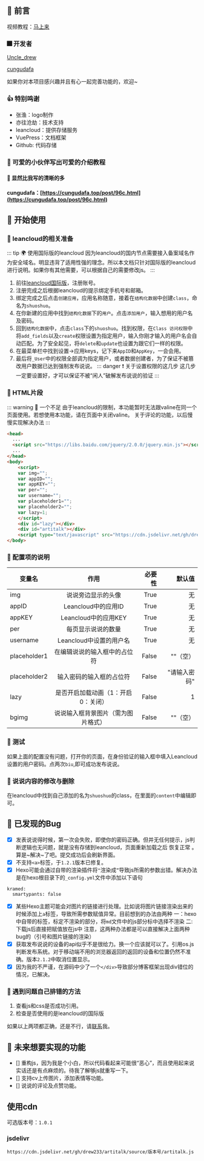 ## 👀 前言

视频教程：[马上来]()


### 🎆 开发者
[Uncle_drew](https://cndrew.cn/)

[cungudafa](https://cungudafa.top/)

如果你对本项目感兴趣并且有心一起完善功能的，欢迎~

### 👍 特别鸣谢
* 张渔：logo制作
* 亦往沧劫：技术支持
* leancloud：提供存储服务
* VuePress：文档框架
* Github: 代码存储

### 👭 可爱的小伙伴写出可爱的介绍教程
#### 🐷 显然比我写的清晰的多

<strong>cungudafa：[https://cungudafa.top/post/96c.html](https://cungudafa.top/post/96c.html)</strong>

## 🚀 开始使用

### 🌈 leancloud的相关准备

:::  tip 🌍 使用国际版的leancloud
因为leancloud的国内节点需要接入备案域名作为安全域名。明显违背了适用性强的理念。所以本文档只针对国际版的leancloud进行说明。如果你有其他需要，可以根据自己的需要修改js。
:::

1. 前往[leancloud国际版](https://leancloud.app/)，注册账号。
2. 注册完成之后根据leancloud的提示绑定手机号和邮箱。
3. 绑定完成之后点击`创建应用`，应用名称随意，接着在`结构化数据`中创建`class`，命名为`shuoshuo`。
4. 在你新建的应用中找到`结构化数据`下的`用户`。点击`添加用户`，输入想用的用户名及密码。
5. 回到`结构化数据`中，点击`class`下的`shuoshuo`。找到权限，在`Class 访问权限`中将`add_fields`以及`create`权限设置为指定用户，输入你刚才输入的用户名会自动匹配。为了安全起见，将`delete`和`update`也设置为跟它们一样的权限。
6. 在最菜单栏中找到设置->应用keys，记下来`AppID`和`AppKey`，一会会用。
7. 最后将`_User`中的权限全部调为指定用户，或者数据创建者，为了保证不被篡改用户数据已达到强制发布说说。
::: danger ❗ 关于设置权限的这几步
这几步一定要设置好，才可以保证不被“闲人”破解发布说说的验证
:::

### 🌼 HTML片段

::: warning 🐷 一个不足
由于leancloud的限制，本功能暂时无法跟valine在同一个页面使用。若想使用本功能，请在页面中关闭valine。
关于评论的功能，以后慢慢实现解决办法
:::

```html
<head>
  ...
  <script src="https://libs.baidu.com/jquery/2.0.0/jquery.min.js"></script>
  ...
</head>
<body>
    <script>
    var img="";
    var appID="";
    var appKEY="";
    var per="";
    var username="";
    var placeholder1="";
    var placeholder2="";
    var lazy=1;
    </script>
    <div id="lazy"></div>
    <div id="artitalk"></div>
    <script type="text/javascript" src="https://cdn.jsdelivr.net/gh/drew233/artitalk/source/v1.0.0/artitalk.js"></script>
</body>

```

### 🎅 配置项的说明

<center>

| 变量名       | 作用          | 必要性  | 默认值 | 
| ------------- |:-------------:| -----:| -----:| 
| img      | 说说旁边显示的头像 | True | 无 | 
| appID      | Leancloud中的应用ID     | True | 无 | 
| appKEY | Leancloud中的应用KEY    | True | 无 | 
| per | 每页显示说说的数量      | True | 无 | 
| username | Leancloud中设置的用户名     | True | 无 | 
| placeholder1 | 在编辑说说的输入框中的占位符     | False | ""（空） | 
| placeholder2 | 输入密码的输入框的占位符     | False | "请输入密码" | 
| lazy | 是否开启加载动画（1：开启  0：关闭）     | False | 1 | 
| bgimg | 说说输入框背景图片（需为图片格式）     | False | ""（空） | 

</center>

### 🔨 测试
如果上面的配置没有问题，打开你的页面，在身份验证的输入框中填入Leancloud设置的用户密码。点两次`biu`,即可成功发布说说。

### 🔨 说说内容的修改与删除
在leancloud中找到自己添加的名为`shuoshuo`的class，在里面的`content`中编辑即可。

## 🔨 已发现的Bug
* [x] 发表说说得时候，第一次会失败，即使你的密码正确。但并无任何提示，js判断逻辑也无问题，就是没有存储到leancloud，页面重新加载之后 恢复正常 。算是~解决~了吧。提交成功后会刷新界面。
* [x] 不支持`<a>`标签，于`1.2.1`版本已修复。
* [x] Hexo可能会通过自带的渲染插件将`"`渲染成`“`导致js所需的参数出错。解决办法是在hexo根目录下的`_config.yml`文件中添加以下语句
```
kramed:
  smartypants: false
```
* [x] 某些Hexo主题可能会对图片的链接进行处理。比如说将图片链接渲染出来的时候添加上`a`标签，导致所需参数赋值异常。目前想到的办法由两种
一：hexo中自带的标签，标定不渲染的部分，将`md`文件中的js部分标中选择不渲染
二: 下载js后直接把赋值放在js中
注意，这两种办法都是可以直接解决上面两种bug的（引号和图片链接的渲染）
* [x] 获取发布说说的设备的api似乎不是很给力。换一个应该就可以了。引用os.js判断发布系统。对于移动端不用的浏览器返回的返回的设备和位置仍然不准确。版本`2.1.2`中取消位置显示。
* [x] 因为我的不严谨，在源码中少了一个`</div>`导致部分博客框架出现div错位的情况，已解决。

### 🔨 遇到问题自己排错的方法
1. 查看js和css是否成功引用。
2. 检查是否使用的是leancloud的国际版

如果以上两项都正确，还是不行，请[联系](/contact)我。

## 🚩 未来想要实现的功能
- [] 重构js，因为我是个小白，所以代码看起来可能很“恶心”，而且使用起来说实话还是有点麻烦的。待我了解够js就重写一下。
- [] 支持cv上传图片，添加表情等功能。
- [] 说说的评论及点赞功能。

## 使用cdn
可选版本号：`1.0.1`
### jsdelivr
```
https://cdn.jsdelivr.net/gh/drew233/artitalk/source/版本号/artitalk.js
```
